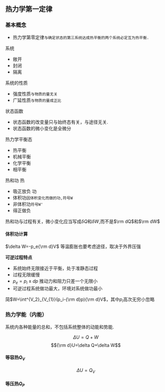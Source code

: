 ## 热力学第一定律

### 基本概念
- 热力学第零定律`与确定状态的第三系统达成热平衡的两个系统必定互为热平衡.`

系统
- 敞开
- 封闭
- 隔离

系统的性质
- 强度性质`与物质的量无关`
- 广延性质`与物质的量成正比`

状态函数
- 状态函数的改变量只与始终态有关，与途径无关.
- 状态函数的微小变化是全微分

热力学平衡态
- 热平衡
- 机械平衡
- 化学平衡
- 相平衡

热和功
热
- 吸正放负
功
- 体积功`因体积变化而做的功,符号W`
- 非体积功`符号W'`
- 得正做负

热和功与过程有关，微小变化应当写成$\delta Q$和$\delta W$,而不是$\rm dQ$和$\rm dW$

#### 体积功计算
$\delta W=-p_e{\rm d}V$
等温膨胀也要考虑途径，取决于外界压强

**可逆过程特点**
- 系统始终无限接近于平衡，处于准静态过程
- 过程无限缓慢
- $p_e=p_i\pm dp$ 推动力和阻力只差一个无限小
- 可逆过程系统做功最大，环境对系统做功最小

简$W=\int^{V_2}_{V_{1}}(p_i-{\rm d}p){\rm d}V$，其中$p_i$高次无穷小忽略

### 热力学能（内能）
系统内各种能量的总和，不包括系统整体的动能和势能.

$$\Delta U=Q+W$$$${\rm d}U=\delta Q+\delta W$$
#### 等容热$Q_V$
$$\Delta U=Q_V$$
#### 等压热$Q_P$
